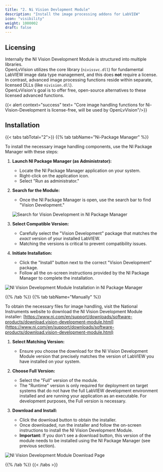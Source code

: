 ```yaml
---
title: "2. Ni Vision Devlopment Module"
description: "Install the image processing addons for LabVIEW" 
icon: "visibility"
weight: 1000002
draft: false
---
```


## Licensing

Internally the NI Vision Development Module is structured into multiple libraries. \
OpenLvVision utilizes the core library (`nivissvc.dll`) for fundamental LabVIEW image data type management, and this does **not** require a license. \
In contrast, advanced image processing functions reside within separate, licensed DLLs (like `nivision.dll`). \
OpenLvVision's goal is to offer free, open-source alternatives to these licensed advanced functions.

{{< alert context="success" text= "Core image handling functions for Ni-Vision-Development is license-free, will be used by OpenLvVision"/>}} 

## Installation

{{< tabs tabTotal="2">}}
{{% tab tabName="Ni-Package Manager" %}}

To install the necessary image handling components, use the NI Package Manager with these steps:

1.  **Launch NI Package Manager (as Administrator):**
    * Locate the NI Package Manager application on your system.
    * Right-click on the application icon.
    * Select "Run as administrator."

2.  **Search for the Module:**
    * Once the NI Package Manager is open, use the search bar to find "Vision Development."

	![Search for Vision Development in NI Package Manager](images/VisionDevelopment_Search.png)

3.  **Select Compatible Version:**
    * Carefully select the "Vision Development" package that matches the *exact* version of your installed LabVIEW.
    * Matching the versions is critical to prevent compatibility issues.

4.  **Initiate Installation:**
    * Click the "Install" button next to the correct "Vision Development" package.
    * Follow all the on-screen instructions provided by the NI Package Manager to complete the installation.

![NI Vision Development Module Installation in NI Package Manager](images/VisionDevelopment_Ni-Install.png)

{{% /tab %}}
{{% tab tabName="Manually" %}}

To obtain the necessary files for image handling, visit the National Instruments website to download the NI Vision Development Module installer:
[https://www.ni.com/en/support/downloads/software-products/download.vision-development-module.html](https://www.ni.com/en/support/downloads/software-products/download.vision-development-module.html)

1.  **Select Matching Version:** 
    * Ensure you choose the download for the NI Vision Development Module version that precisely matches the version of LabVIEW you have installed on your system.

2.  **Choose Full Version:** 
     * Select the "Full" version of the module. 
     * The "Runtime" version is only required for deployment on target systems that do not have the full LabVIEW development environment installed and are running your application as an executable. For development purposes, the Full version is necessary.

3.  **Download and Install:** 
    * Click the download button to obtain the installer. 
    * Once downloaded, run the installer and follow the on-screen instructions to install the NI Vision Development Module.
    * **Important:** If you don't see a download button, this version of the module needs to be installed using the NI Package Manager (see previous section).

![NI Vision Development Module Download Page](images/VisionDevelopment_Download.png)

{{% /tab %}}
{{< /tabs >}}